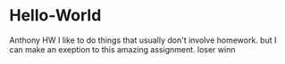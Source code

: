 # Hello-World
Anthony HW
I like to do things that usually don't involve homework. but I can make an exeption to this amazing assignment.
loser
winn
